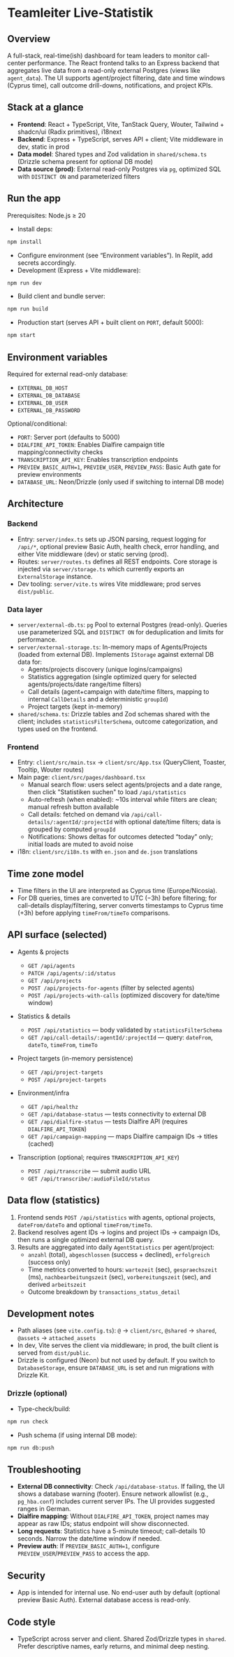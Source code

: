 # Teamleiter Live-Statistik

## Overview

A full-stack, real-time(ish) dashboard for team leaders to monitor call-center performance. The React frontend talks to an Express backend that aggregates live data from a read-only external Postgres (views like `agent_data`). The UI supports agent/project filtering, date and time windows (Cyprus time), call outcome drill-downs, notifications, and project KPIs.

## Stack at a glance

- **Frontend**: React + TypeScript, Vite, TanStack Query, Wouter, Tailwind + shadcn/ui (Radix primitives), i18next
- **Backend**: Express + TypeScript, serves API + client; Vite middleware in dev, static in prod
- **Data model**: Shared types and Zod validation in `shared/schema.ts` (Drizzle schema present for optional DB mode)
- **Data source (prod)**: External read-only Postgres via `pg`, optimized SQL with `DISTINCT ON` and parameterized filters

## Run the app

Prerequisites: Node.js ≥ 20

- Install deps:
```bash
npm install
```
- Configure environment (see “Environment variables”). In Replit, add secrets accordingly.
- Development (Express + Vite middleware):
```bash
npm run dev
```
- Build client and bundle server:
```bash
npm run build
```
- Production start (serves API + built client on `PORT`, default 5000):
```bash
npm start
```

## Environment variables

Required for external read-only database:
- `EXTERNAL_DB_HOST`
- `EXTERNAL_DB_DATABASE`
- `EXTERNAL_DB_USER`
- `EXTERNAL_DB_PASSWORD`

Optional/conditional:
- `PORT`: Server port (defaults to 5000)
- `DIALFIRE_API_TOKEN`: Enables Dialfire campaign title mapping/connectivity checks
- `TRANSCRIPTION_API_KEY`: Enables transcription endpoints
- `PREVIEW_BASIC_AUTH=1`, `PREVIEW_USER`, `PREVIEW_PASS`: Basic Auth gate for preview environments
- `DATABASE_URL`: Neon/Drizzle (only used if switching to internal DB mode)

## Architecture

### Backend
- Entry: `server/index.ts` sets up JSON parsing, request logging for `/api/*`, optional preview Basic Auth, health check, error handling, and either Vite middleware (dev) or static serving (prod).
- Routes: `server/routes.ts` defines all REST endpoints. Core storage is injected via `server/storage.ts` which currently exports an `ExternalStorage` instance.
- Dev tooling: `server/vite.ts` wires Vite middleware; prod serves `dist/public`.

### Data layer
- `server/external-db.ts`: `pg` Pool to external Postgres (read-only). Queries use parameterized SQL and `DISTINCT ON` for deduplication and limits for performance.
- `server/external-storage.ts`: In-memory maps of Agents/Projects (loaded from external DB). Implements `IStorage` against external DB data for:
  - Agents/projects discovery (unique logins/campaigns)
  - Statistics aggregation (single optimized query for selected agents/projects/date range/time filters)
  - Call details (agent+campaign with date/time filters, mapping to internal `CallDetails` and a deterministic `groupId`)
  - Project targets (kept in-memory)
- `shared/schema.ts`: Drizzle tables and Zod schemas shared with the client; includes `statisticsFilterSchema`, outcome categorization, and types used on the frontend.

### Frontend
- Entry: `client/src/main.tsx` → `client/src/App.tsx` (QueryClient, Toaster, Tooltip, Wouter routes)
- Main page: `client/src/pages/dashboard.tsx`
  - Manual search flow: users select agents/projects and a date range, then click "Statistiken suchen" to load `/api/statistics`
  - Auto-refresh (when enabled): ~10s interval while filters are clean; manual refresh button available
  - Call details: fetched on demand via `/api/call-details/:agentId/:projectId` with optional date/time filters; data is grouped by computed `groupId`
  - Notifications: Shows deltas for outcomes detected “today” only; initial loads are muted to avoid noise
- i18n: `client/src/i18n.ts` with `en.json` and `de.json` translations

## Time zone model

- Time filters in the UI are interpreted as Cyprus time (Europe/Nicosia).
- For DB queries, times are converted to UTC (−3h) before filtering; for call-details display/filtering, server converts timestamps to Cyprus time (+3h) before applying `timeFrom/timeTo` comparisons.

## API surface (selected)

- Agents & projects
  - `GET /api/agents`
  - `PATCH /api/agents/:id/status`
  - `GET /api/projects`
  - `POST /api/projects-for-agents` (filter by selected agents)
  - `POST /api/projects-with-calls` (optimized discovery for date/time window)

- Statistics & details
  - `POST /api/statistics` — body validated by `statisticsFilterSchema`
  - `GET /api/call-details/:agentId/:projectId` — query: `dateFrom`, `dateTo`, `timeFrom`, `timeTo`

- Project targets (in-memory persistence)
  - `GET /api/project-targets`
  - `POST /api/project-targets`

- Environment/infra
  - `GET /api/healthz`
  - `GET /api/database-status` — tests connectivity to external DB
  - `GET /api/dialfire-status` — tests Dialfire API (requires `DIALFIRE_API_TOKEN`)
  - `GET /api/campaign-mapping` — maps Dialfire campaign IDs → titles (cached)

- Transcription (optional; requires `TRANSCRIPTION_API_KEY`)
  - `POST /api/transcribe` — submit audio URL
  - `GET /api/transcribe/:audioFileId/status`

## Data flow (statistics)

1) Frontend sends `POST /api/statistics` with agents, optional projects, `dateFrom/dateTo` and optional `timeFrom/timeTo`.
2) Backend resolves agent IDs → logins and project IDs → campaign IDs, then runs a single optimized external DB query.
3) Results are aggregated into daily `AgentStatistics` per agent/project:
   - `anzahl` (total), `abgeschlossen` (success + declined), `erfolgreich` (success only)
   - Time metrics converted to hours: `wartezeit` (sec), `gespraechszeit` (ms), `nachbearbeitungszeit` (sec), `vorbereitungszeit` (sec), and derived `arbeitszeit`
   - Outcome breakdown by `transactions_status_detail`

## Development notes

- Path aliases (see `vite.config.ts`): `@` → `client/src`, `@shared` → `shared`, `@assets` → `attached_assets`
- In dev, Vite serves the client via middleware; in prod, the built client is served from `dist/public`.
- Drizzle is configured (Neon) but not used by default. If you switch to `DatabaseStorage`, ensure `DATABASE_URL` is set and run migrations with Drizzle Kit.

### Drizzle (optional)

- Type-check/build:
```bash
npm run check
```
- Push schema (if using internal DB mode):
```bash
npm run db:push
```

## Troubleshooting

- **External DB connectivity**: Check `/api/database-status`. If failing, the UI shows a database warning (footer). Ensure network allowlist (e.g., `pg_hba.conf`) includes current server IPs. The UI provides suggested ranges in German.
- **Dialfire mapping**: Without `DIALFIRE_API_TOKEN`, project names may appear as raw IDs; status endpoint will show disconnected.
- **Long requests**: Statistics have a 5-minute timeout; call-details 10 seconds. Narrow the date/time window if needed.
- **Preview auth**: If `PREVIEW_BASIC_AUTH=1`, configure `PREVIEW_USER`/`PREVIEW_PASS` to access the app.

## Security

- App is intended for internal use. No end-user auth by default (optional preview Basic Auth). External database access is read-only.

## Code style

- TypeScript across server and client. Shared Zod/Drizzle types in `shared`. Prefer descriptive names, early returns, and minimal deep nesting.